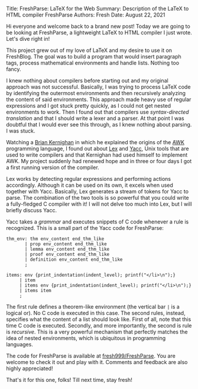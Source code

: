 Title: FreshParse: LaTeX for the Web
Summary: Description of the LaTeX to HTML compiler FreshParse
Authors: Fresh
Date: August 22, 2021

Hi everyone and welcome back to a brand new post! Today we are going to be looking at FreshParse, a lightweight LaTeX to HTML compiler I just wrote. Let's dive right in!

This project grew out of my love of LaTeX and my desire to use it on FreshBlog. The goal was to build a program that would insert paragraph tags, process mathematical environments and handle lists. Nothing too fancy.

I knew nothing about compilers before starting out and my original approach was not successful. Basically, I was trying to process LaTeX code by identifying the outermost environments and then recursively analyzing the content of said environments. This approach made heavy use of regular expressions and I got stuck pretty quickly, as I could not get nested environments to work. Then I found out that compilers use *syntax-directed translation* and that I should write a lexer and a parser. At that point I was doubtful that I would ever see this through, as I knew nothing about parsing. I was stuck.

Watching a [Brian Kernighan](https://en.wikipedia.org/wiki/Brian_Kernighan) in which he explained the origins of the [AWK](https://en.wikipedia.org/wiki/AWK) programming language, I found out about [Lex](https://en.wikipedia.org/wiki/Lex_(software)) and [Yacc](https://en.wikipedia.org/wiki/Yacc), Unix tools that are used to write compilers and that Kernighan had used himself to implement AWK. My project suddenly had renewed hope and in three or four days I got a first running version of the compiler.

Lex works by detecting regular expressions and performing actions accordingly. Although it can be used on its own, it excels when used together with Yacc. Basically, Lex generates a stream of tokens for Yacc to parse. The combination of the two tools is so powerful that you could write a fully-fledged C compiler with it! I will not delve too much into Lex, but I will briefly discuss Yacc.

Yacc takes a *grammar* and executes snippets of C code whenever a rule is recognized. This is a small part of the Yacc code for FreshParse:

``` {class=prettyprint}
thm_env: thm env_content end_thm_like
       | prop env_content end_thm_like
       | lemma env_content end_thm_like
       | proof env_content end_thm_like
       | definition env_content end_thm_like
       ;

items: env {print_indentation(indent_level); printf("</li>\n");}
     | item
     | items env {print_indentation(indent_level); printf("</li>\n");}
     | items item
     ;
```

The first rule defines a theorem-like environment (the vertical bar `|` is a logical or). No C code is executed in this case. The second rules, instead, specifies what the content of a list should look like. First of all, note that this time C code is executed. Secondly, and more importantly, the second is rule is *recursive*. This is a very powerful mechanism that perfectly matches the idea of nested environments, which is ubiquitous in programming languages.

The code for FreshParse is available at [fresh999/FreshParse](https://github.com/fresh999/FreshParse). You are welcome to check it out and play with it. Comments and feedback are also highly appreciated!

That's it for this one, folks! Till next time, stay fresh!


